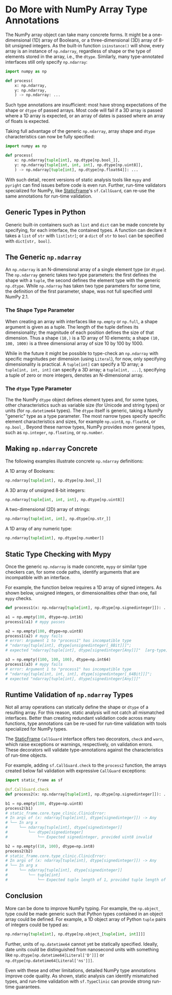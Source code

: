 # Do More with NumPy Array Type Annotations
<!--
Using NumPy Array Type Hints to the Fullest
Static Type Numpy Arrays
Making `np.ndarray` Concrete: The Full Power of Type Annotations for NumPy
-->


The NumPy array object can take many concrete forms. It might be a one-dimensional (1D) array of Booleans, or a three-dimensional (3D) array of 8-bit unsigned integers. As the built-in function `isinstance()` will show, every array is an instance of `np.ndarray`, regardless of shape or the type of elements stored in the array, i.e., the `dtype`. Similarly, many type-annotated interfaces still only specify `np.ndarray`:

```python {all}
import numpy as np

def process(
    x: np.ndarray,
    y: np.ndarray,
    ) -> np.ndarray: ...
```

Such type annotations are insufficient: most have strong expectations of the shape or `dtype` of passed arrays. Most code will fail if a 3D array is passed where a 1D array is expected, or an array of dates is passed where an array of floats is expected.

Taking full advantage of the generic `np.ndarray`, array shape and `dtype` characteristics can now be fully specified:

```python
import numpy as np

def process(
    x: np.ndarray[tuple[int], np.dtype[np.bool_]],
    y: np.ndarray[tuple[int, int, int], np.dtype[np.uint8]],
    ) -> np.ndarray[tuple[int], np.dtype[np.float64]]: ...
```

With such detail, recent versions of static analysis tools like `mypy` and `pyright` can find issues before code is even run. Further, run-time validators specialized for NumPy, like [StaticFrame](https://github.com/static-frame/static-frame)'s `sf.CallGuard`, can re-use the same annotations for run-time validation.



## Generic Types in Python

Generic built-in containers such as `list` and `dict` can be made concrete by specifying, for each interface, the contained types. A function can declare it takes a `list` of `str` with `list[str]`; or a `dict` of `str` to `bool` can be specified with `dict[str, bool]`.


## The Generic `np.ndarray`

An `np.ndarray` is an N-dimensional array of a single element type (or `dtype`). The `np.ndarray` generic takes two type parameters: the first defines the shape with a `tuple`, the second defines the element type with the generic `np.dtype`. While `np.ndarray` has taken two type parameters for some time, the definition of the first parameter, shape, was not full specified until NumPy 2.1.


### The Shape Type Parameter

When creating an array with interfaces like `np.empty` or `np.full`, a shape argument is given as a tuple. The length of the tuple defines its dimensionality; the magnitude of each position defines the size of that dimension. Thus a shape `(10,)` is a 1D array of 10 elements; a shape `(10, 100, 1000)` is a three dimensional array of size 10 by 100 by 1000.

While in the future it might be possible to type-check an `np.ndarray` with specific magnitudes per dimension (using `Literal`), for now, only specifying dimensionality is practical. A `tuple[int]` can specify a 1D array; a `tuple[int, int, int]` can specify a 3D array; a `tuple[int, ...]`, specifying a tuple of zero or more integers, denotes an N-dimensional array.


### The `dtype` Type Parameter

The the NumPy `dtype` object defines element types and, for some types, other characteristics such as variable size (for Unicode and string types) or units (for `np.datetime64` types). The `dtype` itself is generic, taking a NumPy "generic" type as a type parameter. The most narrow types specify specific element characteristics and sizes, for example `np.uint8`, `np.float64`, or `np.bool_`. Beyond these narrow types, NumPy provides more general types, such as `np.integer`, `np.floating`, or `np.number`.


## Making `np.ndarray` Concrete

The following examples illustrate concrete `np.ndarray` definitions:

A 1D array of Booleans:

```python
np.ndarray[tuple[int], np.dtype[np.bool_]]
```

A 3D array of unsigned 8-bit integers:

```python
np.ndarray[tuple[int, int, int], np.dtype[np.uint8]]
```

A two-dimensional (2D) array of strings:

```python
np.ndarray[tuple[int, int], np.dtype[np.str_]]
```

A 1D array of any numeric type:

```python
np.ndarray[tuple[int], np.dtype[np.number]]
```


## Static Type Checking with Mypy

Once the generic `np.ndarray` is made concrete, `mypy` or similar type checkers can, for some code paths, identify arguments that are incompatible with an interface.

For example, the function below requires a 1D array of signed integers. As shown below, unsigned integers, or dimensionalities other than one, fail `mypy` checks.

```python
def process1(x: np.ndarray[tuple[int], np.dtype[np.signedinteger]]): ...

a1 = np.empty(100, dtype=np.int16)
process1(a1) # mypy passes

a2 = np.empty(100, dtype=np.uint8)
process1(a2) # mypy fails
# error: Argument 1 to "process1" has incompatible type
# "ndarray[tuple[int], dtype[unsignedinteger[_8Bit]]]";
# expected "ndarray[tuple[int], dtype[signedinteger[Any]]]"  [arg-type]

a3 = np.empty((100, 100, 100), dtype=np.int64)
process1(a3) # mypy fails
# error: Argument 1 to "process1" has incompatible type
# "ndarray[tuple[int, int, int], dtype[signedinteger[_64Bit]]]";
# expected "ndarray[tuple[int], dtype[signedinteger[Any]]]"
```


## Runtime Validation of `np.ndarray` Types

Not all array operations can statically define the shape or `dtype` of a resulting array. For this reason, static analysis will not catch all mismatched interfaces. Better than creating redundant validation code across many functions, type annotations can be re-used for run-time validation with tools specialized for NumPy types.

The [StaticFrame](https://github.com/static-frame/static-frame) `CallGuard` interface offers two decorators, `check` and `warn`, which raise exceptions or warnings, respectively, on validation errors. These decorators will validate type-annotations against the characteristics of run-time objects.

For example, adding `sf.CallGuard.check` to the `process2` function, the arrays created below fail validation with expressive `CallGuard` exceptions:

```python
import static_frame as sf

@sf.CallGuard.check
def process2(x: np.ndarray[tuple[int], np.dtype[np.signedinteger]]): ...

b1 = np.empty(100, dtype=np.uint8)
process2(b1)
# static_frame.core.type_clinic.ClinicError:
# In args of (x: ndarray[tuple[int], dtype[signedinteger]]) -> Any
# └── In arg x
#     └── ndarray[tuple[int], dtype[signedinteger]]
#         └── dtype[signedinteger]
#             └── Expected signedinteger, provided uint8 invalid

b2 = np.empty((10, 100), dtype=np.int8)
process2(b2)
# static_frame.core.type_clinic.ClinicError:
# In args of (x: ndarray[tuple[int], dtype[signedinteger]]) -> Any
# └── In arg x
#     └── ndarray[tuple[int], dtype[signedinteger]]
#         └── tuple[int]
#             └── Expected tuple length of 1, provided tuple length of 2
```


## Conclusion

More can be done to improve NumPy typing. For example, the `np.object_` type could be made generic such that Python types contained in an object array could be defined. For example, a 1D object array of Python `tuple` pairs of integers could be typed as:

```python
np.ndarray[tuple[int], np.dtype[np.object_[tuple[int, int]]]]
```

Further, units of `np.datetime64` cannot yet be statically specified. Ideally, date units could be distinguished from nanosecond units with something like `np.dtype[np.datetime64[Literal['D']]]` or `np.dtype[np.datetime64[Literal['ns']]]`.

Even with these and other limitations, detailed NumPy type annotations improve code quality. As shown, static analysis can identify mismatched types, and run-time validation with `sf.TypeClinic` can provide strong run-time guarantees.


